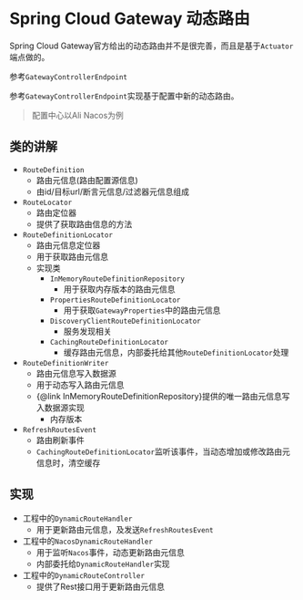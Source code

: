 # Spring Cloud Gateway 动态路由

Spring Cloud Gateway官方给出的动态路由并不是很完善，而且是基于`Actuator`端点做的。

参考`GatewayControllerEndpoint`

参考`GatewayControllerEndpoint`实现基于配置中新的动态路由。

> 配置中心以Ali Nacos为例



## 类的讲解

- `RouteDefinition`
  - 路由元信息(路由配置源信息)
  - 由id/目标url/断言元信息/过滤器元信息组成
- `RouteLocator`
  - 路由定位器
  - 提供了获取路由信息的方法
- `RouteDefinitionLocator`
  - 路由元信息定位器
  - 用于获取路由元信息
  - 实现类
    - `InMemoryRouteDefinitionRepository`
      - 用于获取内存版本的路由元信息
    - `PropertiesRouteDefinitionLocator`
      - 用于获取`GatewayProperties`中的路由元信息
    - `DiscoveryClientRouteDefinitionLocator`
      - 服务发现相关
    - `CachingRouteDefinitionLocator`
      - 缓存路由元信息，内部委托给其他`RouteDefinitionLocator`处理
- `RouteDefinitionWriter`
  - 路由元信息写入数据源 
  - 用于动态写入路由元信息
  - {@link InMemoryRouteDefinitionRepository}提供的唯一路由元信息写入数据源实现
    -  内存版本
- `RefreshRoutesEvent`
  - 路由刷新事件
  - `CachingRouteDefinitionLocator`监听该事件，当动态增加或修改路由元信息时，清空缓存



## 实现

- 工程中的`DynamicRouteHandler`
  - 用于更新路由元信息，及发送`RefreshRoutesEvent`
- 工程中的`NacosDynamicRouteHandler`
  - 用于监听`Nacos`事件，动态更新路由元信息
  - 内部委托给`DynamicRouteHandler`实现
- 工程中的`DynamicRouteController`
  - 提供了Rest接口用于更新路由元信息